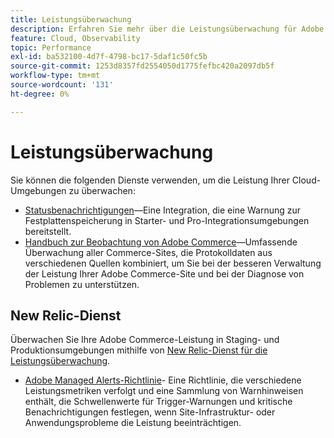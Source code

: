 ```yaml
---
title: Leistungsüberwachung
description: Erfahren Sie mehr über die Leistungsüberwachung für Adobe Commerce in der Cloud-Infrastruktur.
feature: Cloud, Observability
topic: Performance
exl-id: ba532100-4d7f-4798-bc17-5daf1c50fc5b
source-git-commit: 1253d8357fd2554050d1775fefbc420a2097db5f
workflow-type: tm+mt
source-wordcount: '131'
ht-degree: 0%

---
```


# Leistungsüberwachung

Sie können die folgenden Dienste verwenden, um die Leistung Ihrer Cloud-Umgebungen zu überwachen:

- [Statusbenachrichtigungen](../integrations/health-notifications.md)—Eine Integration, die eine Warnung zur Festplattenspeicherung in Starter- und Pro-Integrationsumgebungen bereitstellt.
- [Handbuch zur Beobachtung von Adobe Commerce](https://experienceleague.adobe.com/docs/commerce-operations/tools/observation-for-adobe-commerce/intro.html)—Umfassende Überwachung aller Commerce-Sites, die Protokolldaten aus verschiedenen Quellen kombiniert, um Sie bei der besseren Verwaltung der Leistung Ihrer Adobe Commerce-Site und bei der Diagnose von Problemen zu unterstützen.

## New Relic-Dienst

Überwachen Sie Ihre Adobe Commerce-Leistung in Staging- und Produktionsumgebungen mithilfe von [New Relic-Dienst für die Leistungsüberwachung](new-relic-service.md).

- [Adobe Managed Alerts-Richtlinie](investigate-performance.md#monitor-performance-with-managed-alerts)- Eine Richtlinie, die verschiedene Leistungsmetriken verfolgt und eine Sammlung von Warnhinweisen enthält, die Schwellenwerte für Trigger-Warnungen und kritische Benachrichtigungen festlegen, wenn Site-Infrastruktur- oder Anwendungsprobleme die Leistung beeinträchtigen.
